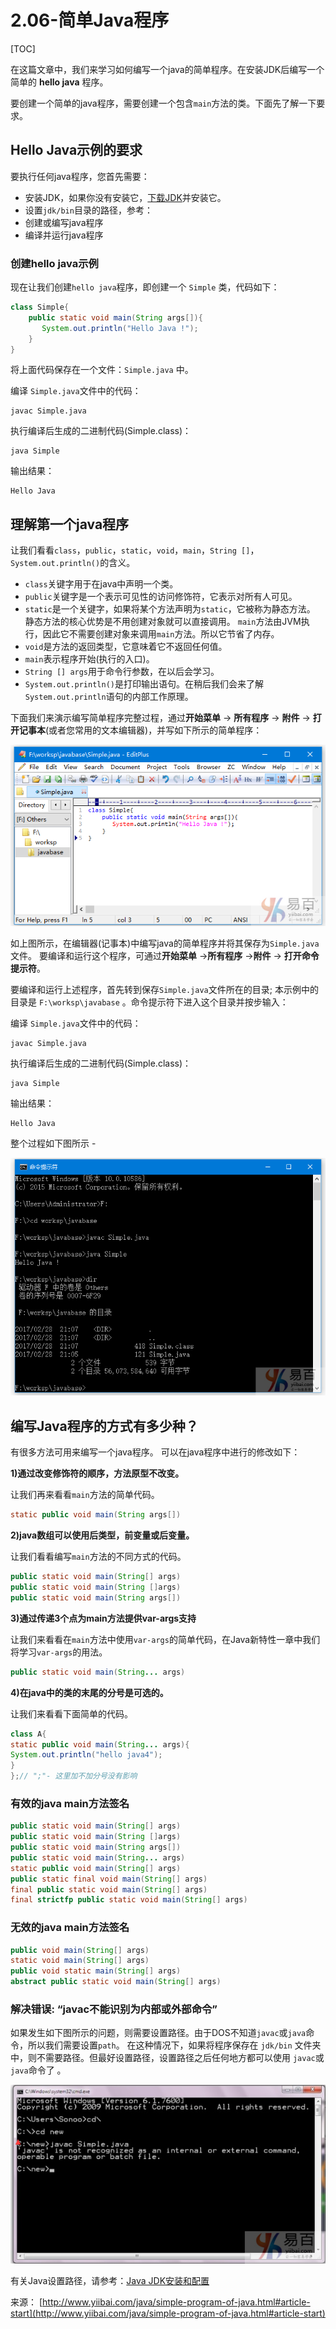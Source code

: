 # 2.06-简单Java程序

[TOC]

在这篇文章中，我们来学习如何编写一个java的简单程序。在安装JDK后编写一个简单的 **hello java** 程序。

要创建一个简单的java程序，需要创建一个包含`main`方法的类。下面先了解一下要求。

## Hello Java示例的要求

要执行任何java程序，您首先需要：

- 安装JDK，如果你没有安装它，[下载JDK](www.oracle.com/technetwork/java/javase/downloads/index.html)并安装它。
- 设置`jdk/bin`目录的路径，参考：
- 创建或编写java程序
- 编译并运行java程序

### 创建hello java示例

现在让我们创建`hello java`程序，即创建一个 `Simple` 类，代码如下：

```java
class Simple{  
    public static void main(String args[]){  
       System.out.println("Hello Java !");  
    }  
}

```

将上面代码保存在一个文件：`Simple.java` 中。

编译 `Simple.java`文件中的代码：

```
javac Simple.java

```

执行编译后生成的二进制代码(Simple.class)：

```
java Simple

```

输出结果：

```
Hello Java

```

## 理解第一个java程序

让我们看看`class`，`public`，`static`，`void`，`main`，`String []`，`System.out.println()`的含义。

- `class`关键字用于在java中声明一个类。
- `public`关键字是一个表示可见性的访问修饰符，它表示对所有人可见。
- `static`是一个关键字，如果将某个方法声明为`static`，它被称为静态方法。 静态方法的核心优势是不用创建对象就可以直接调用。 `main`方法由JVM执行，因此它不需要创建对象来调用`main`方法。所以它节省了内存。
- `void`是方法的返回类型，它意味着它不返回任何值。
- `main`表示程序开始(执行的入口)。
- `String [] args`用于命令行参数，在以后会学习。
- `System.out.println()`是打印输出语句。在稍后我们会来了解`System.out.println`语句的内部工作原理。

下面我们来演示编写简单程序完整过程，通过**开始菜单** -> **所有程序** -> **附件** -> **打开记事本**(或者您常用的文本编辑器)，并写如下所示的简单程序：

![img](images/876090311_56402.png)

如上图所示，在编辑器(记事本)中编写java的简单程序并将其保存为`Simple.java`文件。 要编译和运行这个程序，可通过**开始菜单** ->**所有程序** ->**附件** -> **打开命令提示符**。

要编译和运行上述程序，首先转到保存`Simple.java`文件所在的目录; 本示例中的目录是 `F:\worksp\javabase` 。命令提示符下进入这个目录并按步输入：

编译 `Simple.java`文件中的代码：

```
javac Simple.java

```

执行编译后生成的二进制代码(Simple.class)：

```
java Simple

```

输出结果：

```
Hello Java

```

整个过程如下图所示 -

![img](images/812090313_68730.png)

## 编写Java程序的方式有多少种？

有很多方法可用来编写一个java程序。 可以在java程序中进行的修改如下：

**1)通过改变修饰符的顺序，方法原型不改变。**

让我们再来看看`main`方法的简单代码。

```java
static public void main(String args[])

```

**2)java数组可以使用后类型，前变量或后变量。**

让我们看看编写`main`方法的不同方式的代码。

```java
public static void main(String[] args)  
public static void main(String []args)  
public static void main(String args[])

```

**3)通过传递3个点为main方法提供var-args支持**

让我们来看看在`main`方法中使用`var-args`的简单代码，在Java新特性一章中我们将学习`var-args`的用法。

```java
public static void main(String... args)

```

**4)在java中的类的末尾的分号是可选的。**

让我们来看看下面简单的代码。

```java
class A{  
static public void main(String... args){  
System.out.println("hello java4");  
}  
};// ";"- 这里加不加分号没有影响

```

### 有效的java main方法签名

```java
public static void main(String[] args)  
public static void main(String []args)  
public static void main(String args[])  
public static void main(String... args)  
static public void main(String[] args)  
public static final void main(String[] args)  
final public static void main(String[] args)  
final strictfp public static void main(String[] args)
```

### 无效的java main方法签名

```java
public void main(String[] args)  
static void main(String[] args)  
public void static main(String[] args)  
abstract public static void main(String[] args)

```

### 解决错误: “javac不能识别为内部或外部命令”

如果发生如下图所示的问题，则需要设置路径。由于DOS不知道`javac`或`java`命令，所以我们需要设置`path`。 在这种情况下，如果将程序保存在 `jdk/bin` 文件夹中，则不需要路径。但最好设置路径，设置路径之后任何地方都可以使用 `javac`或`java`命令了 。

![img](images/121090331_47610.png)

有关Java设置路径，请参考：[Java JDK安装和配置](http://www.yiibai.com/java/java_environment_setup.html)

来源： [http://www.yiibai.com/java/simple-program-of-java.html#article-start](http://www.yiibai.com/java/simple-program-of-java.html#article-start)